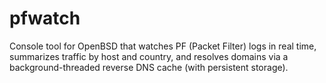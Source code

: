 # pfwatch
Console tool for OpenBSD that watches PF (Packet Filter) logs in real time,  summarizes traffic by host and country, and resolves domains via a  background-threaded reverse DNS cache (with persistent storage).

